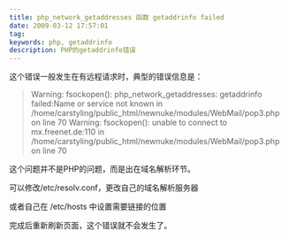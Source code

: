 ```yaml
---
title: php_network_getaddresses 函数 getaddrinfo failed
date: 2009-03-12 17:57:01
tag: 
keywords: php, getaddrinfo
description: PHP的getaddrinfo错误
---
```


这个错误一般发生在有远程请求时，典型的错误信息是：

> Warning: fsockopen(): php_network_getaddresses: getaddrinfo failed:Name or service not known in /home/carstyling/public_html/newnuke/modules/WebMail/pop3.php on line 70
> Warning: fsockopen(): unable to connect to mx.freenet.de:110 in /home/carstyling/public_html/newnuke/modules/WebMail/pop3.php on line 70

这个问题并不是PHP的问题，而是出在域名解析环节。

可以修改/etc/resolv.conf，更改自己的域名解析服务器

或者自己在 /etc/hosts 中设置需要链接的位置

完成后重新刷新页面，这个错误就不会发生了。














